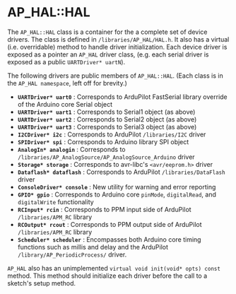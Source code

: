 # AP_HAL::HAL

The `AP_HAL::HAL` class is a container for the a complete set of device drivers. The class is defined in `/libraries/AP_HAL/HAL.h`. It also has a virtual (i.e. overridable) method to handle driver initialization. Each device driver is exposed as a pointer an `AP_HAL` driver class, (e.g. each serial driver is exposed as a public `UARTDriver* uartN`).

The following drivers are public members of `AP_HAL::HAL`. (Each class is in the `AP_HAL namespace`, left off for brevity.)

- **`UARTDriver* uart0`** : Corresponds to ArduPilot FastSerial library override of the Arduino core Serial object
- **`UARTDriver* uart1`** : Corresponds to Serial1 object (as above)
- **`UARTDriver* uart2`** : Corresponds to Serial2 object (as above)
- **`UARTDriver* uart3`** : Corresponds to Serial3 object (as above)
- **`I2CDriver* i2c`** : Corresponds to ArduPilot `/libraries/I2C` driver
- **`SPIDriver* spi`** : Corresponds to Arduino library SPI object
- **`AnalogIn* analogin`** : Corresponds to `/libraries/AP_AnalogSource/AP_AnalogSource_Arduino` driver
- **`Storage* storage`** : Corresponds to avr-libc's `<avr/eeprom.h>` driver
- **`Dataflash* dataflash`** : Corresponds to ArduPilot `/libraries/DataFlash` driver
- **`ConsoleDriver* console`** : New utility for warning and error reporting
- **`GPIO* gpio`** : Corresponds to Arduino core `pinMode`, `digitalRead`, and `digitalWrite` functionality
- **`RCInput* rcin`** : Corresponds to PPM input side of ArduPilot `/libraries/APM_RC` library
- **`RCOutput* rcout`** : Corresponds to PPM output side of ArduPilot `/libraries/APM_RC` library
- **`Scheduler* scheduler`** : Encompasses both Arduino core timing functions such as millis and delay and the ArduPilot `/library/AP_PeriodicProcess/` driver.

`AP_HAL` also has an unimplemented `virtual void init(void* opts) const` method. This method should initialize each driver before the call to a sketch's setup method.
